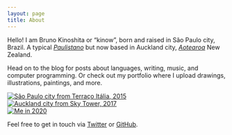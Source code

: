 ```yaml
---
layout: page
title: About
---
```


<div>
  <p>Hello! I am Bruno Kinoshita or “kinow”, born and raised in São Paulo city, Brazil. 
  A typical <i><a href="https://en.wiktionary.org/wiki/paulistano#Noun" title="São Paulo city demonym">Paulistano</a></i>
  but now based in Auckland city, <i><a href="https://en.wikipedia.org/wiki/Aotearoa" title="Māori name for New Zealand">
  Aotearoa</a></i> New Zealand.</p>

  <p>Head on to the blog for posts about languages, writing, music, and computer
  programming. Or check out my portfolio where I upload drawings, illustrations,
  paintings, and more.</p>

  <div class="landing-gallery">
    <div class="thumbnail">
      <a href="#photo1">
        <img
          class="photo"
          src="{{ '/assets/photos/about/2015-sao-paulo-thumbnail.jpg' | relative_url }}"
          title="São Paulo city from Terraço Itália, 2015"
        />
      </a>
      <a href="#" class="lightbox" id="photo1">
        <span style="background-image: url({{ '/assets/photos/about/2015-sao-paulo.jpg' | relative_url }})"></span>
      </a>
    </div>
    <div class="thumbnail">
      <a href="#photo2">
        <img
          class="photo"
          src="{{ '/assets/photos/about/2017-auckland-thumbnail.jpg' | relative_url }}"
          title="Auckland city from Sky Tower, 2017"
        />
      </a>
      <a href="#" class="lightbox" id="photo2">
        <span style="background-image: url({{ '/assets/photos/about/2017-auckland.jpg' | relative_url }})"></span>
      </a>
    </div>
    <div class="thumbnail">
      <a href="#photo3">
        <img
          class="photo"
          src="{{ '/assets/photos/about/2020-me-thumbnail.png' | relative_url }}"
          title="Me in 2020"
        />
      </a>
      <a href="#" class="lightbox" id="photo3">
        <span style="background-image: url({{ '/assets/photos/about/2020-me.png' | relative_url }})"></span>
      </a>
    </div>
  </div>

  <p>Feel free to get in touch via <a href="https://twitter.com/kinow/">Twitter</a>
  or <a href="https://github.com/kinow/">GitHub</a>.</p>
</div>
